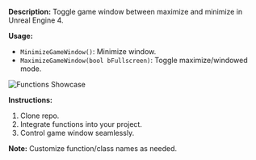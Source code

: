 **Description:**
Toggle game window between maximize and minimize in Unreal Engine 4.

**Usage:**
- `MinimizeGameWindow()`: Minimize window.
- `MaximizeGameWindow(bool bFullscreen)`: Toggle maximize/windowed mode.

![Functions Showcase](https://i.ibb.co/gmYZX5S/Functions-Showcase.png)

**Instructions:**
1. Clone repo.
2. Integrate functions into your project.
3. Control game window seamlessly.

**Note:**
Customize function/class names as needed.
